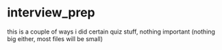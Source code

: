 # interview_prep
this is a couple of ways i did certain quiz stuff, nothing important (nothing big either, most files will be small)
